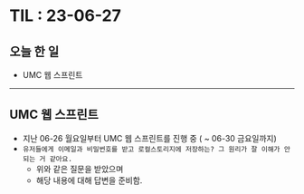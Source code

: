 # TIL : 23-06-27
## 오늘 한 일
- UMC 웹 스프린트
---
## UMC 웹 스프린트
- 지난 06-26 월요일부터 UMC 웹 스프린트를 진행 중 ( ~ 06-30 금요일까지)
- `유저들에게 이메일과 비밀번호를 받고 로컬스토리지에 저장하는? 그 원리가 잘 이해가 안되는 거 같아요.`
    - 위와 같은 질문을 받았으며
    - 해당 내용에 대해 답변을 준비함.